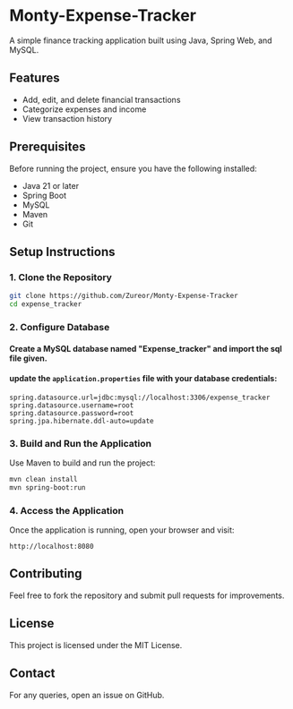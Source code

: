 # Monty-Expense-Tracker
A simple finance tracking application built using Java, Spring Web, and MySQL.

## Features
- Add, edit, and delete financial transactions
- Categorize expenses and income
- View transaction history

## Prerequisites
Before running the project, ensure you have the following installed:
- Java 21 or later
- Spring Boot
- MySQL
- Maven
- Git

## Setup Instructions

### 1. Clone the Repository
```sh
git clone https://github.com/Zureor/Monty-Expense-Tracker
cd expense_tracker
```

### 2. Configure Database

#### Create a MySQL database named "Expense_tracker" and import the sql file given.

#### update the `application.properties` file with your database credentials:
```properties
spring.datasource.url=jdbc:mysql://localhost:3306/expense_tracker
spring.datasource.username=root
spring.datasource.password=root
spring.jpa.hibernate.ddl-auto=update
```

### 3. Build and Run the Application
Use Maven to build and run the project:
```sh
mvn clean install
mvn spring-boot:run
```

### 4. Access the Application
Once the application is running, open your browser and visit:
```
http://localhost:8080
```


## Contributing
Feel free to fork the repository and submit pull requests for improvements.

## License
This project is licensed under the MIT License.

## Contact
For any queries, open an issue on GitHub.

